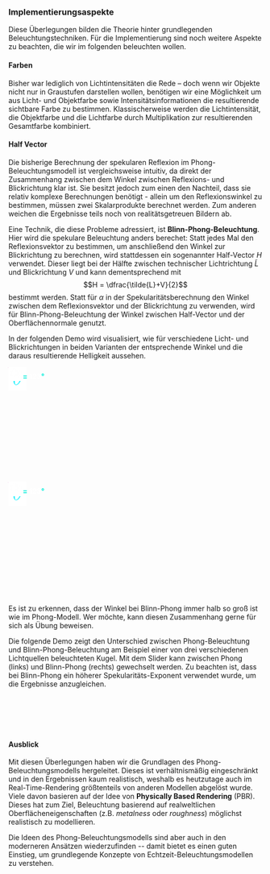 
### Implementierungsaspekte
Diese Überlegungen  bilden die Theorie hinter grundlegenden Beleuchtungstechniken.
Für die Implementierung sind noch weitere Aspekte zu beachten, die wir im folgenden beleuchten wollen.

#### Farben

Bisher war lediglich von Lichtintensitäten die Rede – doch wenn wir Objekte nicht nur in Graustufen darstellen wollen, benötigen wir eine Möglichkeit um aus Licht- und Objektfarbe sowie Intensitätsinformationen die resultierende sichtbare Farbe zu bestimmen.
Klassischerweise werden die Lichtintensität, die Objektfarbe und die Lichtfarbe durch Multiplikation zur resultierenden Gesamtfarbe kombiniert.



#### Half Vector

Die bisherige Berechnung der spekularen Reflexion im Phong-Beleuchtungsmodell ist vergleichsweise intuitiv, da direkt der Zusammenhang zwischen dem Winkel zwischen Reflexions- und Blickrichtung klar ist. Sie besitzt jedoch zum einen den Nachteil, dass sie relativ komplexe Berechnungen benötigt - allein um den Reflexionswinkel zu bestimmen, müssen zwei Skalarprodukte berechnet werden.
Zum anderen weichen die Ergebnisse teils noch von realitätsgetreuen Bildern ab.

Eine Technik, die diese Probleme adressiert, ist **Blinn-Phong-Beleuchtung**.
Hier wird die spekulare Beleuchtung anders berechet:
Statt jedes Mal den Reflexionsvektor zu bestimmen, um anschließend den Winkel zur Blickrichtung zu berechnen, wird stattdessen ein sogenannter Half-Vector $H$ verwendet.
Dieser liegt bei der Hälfte zwischen technischer Lichtrichtung $\tilde{L}$ und Blickrichtung $V$ und kann dementsprechend mit $$H = \dfrac{\tilde{L}+V}{2}$$ bestimmt werden. Statt für $\alpha$ in der Spekularitätsberechnung den Winkel zwischen dem Reflexionsvektor und der Blickrichtung zu verwenden, wird für Blinn-Phong-Beleuchtung der Winkel zwischen Half-Vector und der Oberflächennormale genutzt.


In der folgenden Demo wird visualisiert, wie für verschiedene Licht- und Blickrichtungen in beiden Varianten der entsprechende Winkel und die daraus resultierende Helligkeit aussehen.

<div align="center" id = "canvasContainer" style = "position: relative; width:min(760px,100%)" width="760" height="340" >
    <svg class="zdog-canvas-half-vector" id="zdog-canvas-half-vector" width="760" height="340">
    <div id = "theta" style = "position:absolute; top: 0"><img src = "theta.png" width = 35></div>
    <div id = "alpha" style = "position:absolute; top: 0"><img src = "alpha.png" width = 30></div>
    <div id = "normal" style = "position:absolute; top: 0; font-weight: 900"><b>N</b></div>
    <div id = "light" style = "position:absolute; top: 0; font-weight: 900; color:#d62ea7"><b>L̃</b></div>
    <div id = "reflection" style = "position:absolute; top: 0; font-weight: 900; color:#d62ea7"><b>R</b></div>
    <div id = "view" style = "position:absolute; top: 0; font-weight: 900; color:#0ceedb"><b>V</b></div>
    <div id = "alphaLabel" style = "position:absolute; top: 0; font-weight: 700; color:#0ceedb"><img src = "alpha.png" width = 25> = <div id = "alphaValue" style = "display: inline; color:#ffffff">123</div>°</div>
</svg>
</div>

<div align="center" id = "canvasHalfVectorContainer" style = "position: relative; width:min(760px,100%)" width="760" height="340" >
    <svg class="zdog-canvas-half-vector2" id="zdog-canvas-half-vector2" width="760" height="340">
    <div id = "theta2" style = "position:absolute; top: 0"><img src = "theta.png" width = 35></div>
    <div id = "alpha2" style = "position:absolute; top: 0"><img src = "alpha.png" width = 30></div>
    <div id = "normal2" style = "position:absolute; top: 0; font-weight: 900"><b>N</b></div>
    <div id = "light2" style = "position:absolute; top: 0; font-weight: 900; color:#d62ea7"><b>L̃</b></div>
    <!--<div id = "reflection2" style = "position:absolute; top: 0; font-weight: 900; color:#d62ea7"><b>R</b></div>-->
    <div id = "view2" style = "position:absolute; top: 0; font-weight: 900; color:#0ceedb"><b>V</b></div>
    <div id = "halfVector" style = "position:absolute; top: 0; font-weight: 900; color:#06776b"><b>H</b></div>
    <div id = "alphaLabel2" style = "position:absolute; top: 0; font-weight: 700; color:#0ceedb"><img src = "alpha.png" width = 25> = <div id = "alphaValue2" style = "display: inline; color:#ffffff">123</div>°</div>
</svg>
</div>

Es ist zu erkennen, dass der Winkel bei Blinn-Phong immer halb so groß ist wie im Phong-Modell. Wer möchte, kann diesen Zusammenhang gerne für sich als Übung beweisen.


<!--<iframe src="https://codesandbox.io/embed/amazing-sun-27mwhg?fontsize=14&hidenavigation=1&theme=dark"
     style="width:100%; height:700px; border:0; border-radius: 4px; overflow:hidden;"
     title="amazing-sun-27mwhg"
     allow="accelerometer; ambient-light-sensor; camera; encrypted-media; geolocation; gyroscope; hid; microphone; midi; payment; usb; vr; xr-spatial-tracking"
     sandbox="allow-forms allow-modals allow-popups allow-presentation allow-same-origin allow-scripts"
     scrolling = "no"
   ></iframe>-->
Die folgende Demo zeigt den Unterschied zwischen Phong-Beleuchtung und Blinn-Phong-Beleuchtung am Beispiel einer von drei verschiedenen Lichtquellen beleuchteten Kugel. Mit dem Slider kann zwischen Phong (links) und Blinn-Phong (rechts) gewechselt werden. Zu beachten ist, dass bei Blinn-Phong ein höherer Spekularitäts-Exponent verwendet wurde, um die Ergebnisse anzugleichen.
<div class="col">
    <canvas class="embed-responsive-item w-100" id="canvas"></canvas>
</div>


<div align="center">
    <svg class="zdog-slider" id="zdog-slider" width="760" height="100"></svg>
</div>

#### Ausblick
Mit diesen Überlegungen haben wir die Grundlagen des Phong-Beleuchtungsmodells hergeleitet. Dieses ist verhältnismäßig eingeschränkt und in den Ergebnissen kaum realistisch, weshalb es heutzutage auch im Real-Time-Rendering größtenteils von anderen Modellen abgelöst wurde. Viele davon basieren auf der Idee von **Physically Based Rendering** (PBR). Dieses hat zum Ziel, Beleuchtung basierend auf realweltlichen Oberflächeneigenschaften (z.B. *metalness* oder *roughness*) möglichst realistisch zu modellieren.

Die Ideen des Phong-Beleuchtungsmodells sind aber auch in den moderneren Ansätzen wiederzufinden -- damit bietet es einen guten Einstieg, um grundlegende Konzepte von Echtzeit-Beleuchtungsmodellen zu verstehen.